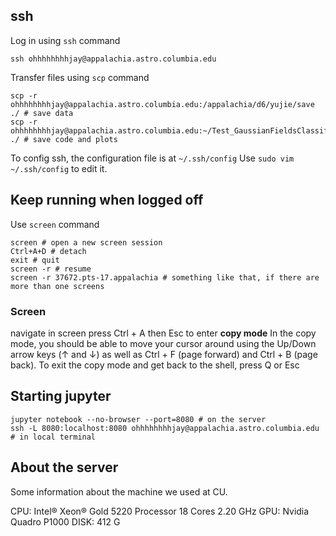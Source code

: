 ## ssh
Log in using `ssh` command
```shell
ssh ohhhhhhhhjay@appalachia.astro.columbia.edu
```

Transfer files using `scp` command
```shell
scp -r ohhhhhhhhjay@appalachia.astro.columbia.edu:/appalachia/d6/yujie/save ./ # save data
scp -r ohhhhhhhhjay@appalachia.astro.columbia.edu:~/Test_GaussianFieldsClassification ./ # save code and plots
```

To config ssh, the configuration file is at `~/.ssh/config`
Use `sudo vim ~/.ssh/config` to edit it.

## Keep running when logged off
Use `screen` command
```shell
screen # open a new screen session
Ctrl+A+D # detach
exit # quit
screen -r # resume
screen -r 37672.pts-17.appalachia # something like that, if there are more than one screens
```
### Screen
navigate in screen
press Ctrl + A then Esc to enter **copy mode**
In the copy mode, you should be able to move your cursor around using the Up/Down arrow keys (↑ and ↓) as well as Ctrl + F (page forward) and Ctrl + B (page back).
To exit the copy mode and get back to the shell, press Q or Esc
## Starting jupyter
```shell
jupyter notebook --no-browser --port=8080 # on the server
ssh -L 8080:localhost:8080 ohhhhhhhhjay@appalachia.astro.columbia.edu # in local terminal
```

## About the server
Some information about the machine we used at CU.

CPU: Intel® Xeon® Gold 5220 Processor 18 Cores 2.20 GHz
GPU: Nvidia Quadro P1000
DISK: 412 G